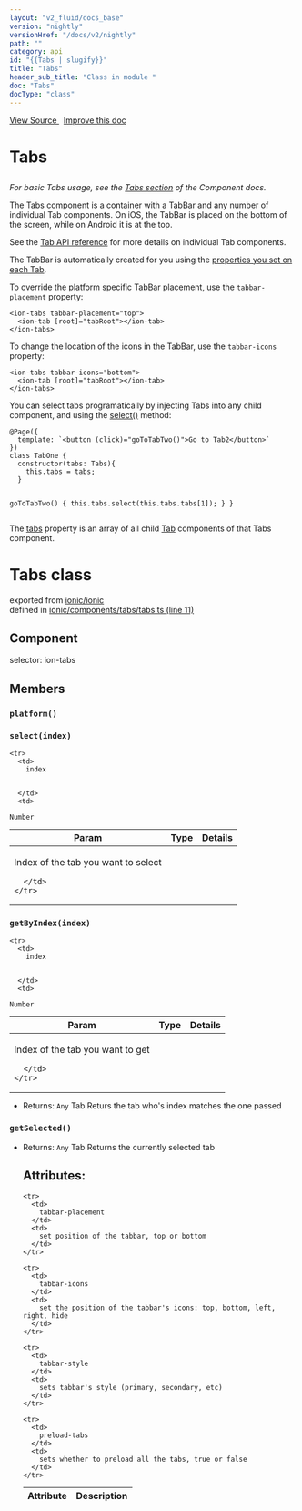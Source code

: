 ```yaml
---
layout: "v2_fluid/docs_base"
version: "nightly"
versionHref: "/docs/v2/nightly"
path: ""
category: api
id: "{{Tabs | slugify}}"
title: "Tabs"
header_sub_title: "Class in module "
doc: "Tabs"
docType: "class"
---
```




<div class="improve-docs">
  <a href='http://github.com/driftyco/ionic2/tree/master/ionic/components/tabs/tabs.ts#L10'>
    View Source
  </a>
  &nbsp;
  <a href='http://github.com/driftyco/ionic2/edit/master/ionic/components/tabs/tabs.ts#L10'>
    Improve this doc
  </a>

  <!-- TODO(drewrygh, perrygovier): render this block in the correct location, markup identical to component docs -->

</div>




<h1 class="api-title">

  Tabs



</h1>





<p><em>For basic Tabs usage, see the <a href="../../../../components/#tabs">Tabs section</a>
of the Component docs.</em></p>
<p>The Tabs component is a container with a TabBar and any number of
individual Tab components. On iOS, the TabBar is placed on the bottom of
the screen, while on Android it is at the top.</p>
<p>See the <a href="../Tab/">Tab API reference</a> for more details on individual Tab components.</p>
<p>The TabBar is automatically created for you using the
<a href="../Tab/#tab_properties">properties you set on each Tab</a>.</p>
<p>To override the platform specific TabBar placement, use the
<code>tabbar-placement</code> property:</p>
<pre><code class="lang-html">&lt;ion-tabs tabbar-placement=&quot;top&quot;&gt;
  &lt;ion-tab [root]=&quot;tabRoot&quot;&gt;&lt;/ion-tab&gt;
&lt;/ion-tabs&gt;
</code></pre>
<p>To change the location of the icons in the TabBar, use the <code>tabbar-icons</code>
property:</p>
<pre><code class="lang-html">&lt;ion-tabs tabbar-icons=&quot;bottom&quot;&gt;
  &lt;ion-tab [root]=&quot;tabRoot&quot;&gt;&lt;/ion-tab&gt;
&lt;/ion-tabs&gt;
</code></pre>
<p>You can select tabs programatically by injecting Tabs into any child
component, and using the <a href="#select">select()</a> method:</p>
<pre><code class="lang-ts">@Page({
  template: `&lt;button (click)=&quot;goToTabTwo()&quot;&gt;Go to Tab2&lt;/button&gt;`
})
class TabOne {
  constructor(tabs: Tabs){
    this.tabs = tabs;
  }

  goToTabTwo() {
    this.tabs.select(this.tabs.tabs[1]);
  }
}
</code></pre>
<p>The <a href="#tabs">tabs</a> property is an array of all child <a href="../Tab/">Tab</a> components
of that Tabs component.</p>





<h1 class="class export">Tabs <span class="type">class</span></h1>
<p class="module">exported from <a href='undefined'>ionic/ionic</a><br/>
defined in <a href="https://github.com/driftyco/ionic2/tree/master/ionic/components/tabs/tabs.ts#L11-L283">ionic/components/tabs/tabs.ts (line 11)</a>
</p>
<h2>Component</h2>
  <span>selector: ion-tabs</span>


<h2>Members</h2>

<div id="platform"></div>
<h3>
  <code>platform()</code>

</h3>












<div id="select"></div>
<h3>
  <code>select(index)</code>

</h3>





<table class="table" style="margin:0;">
  <thead>
    <tr>
      <th>Param</th>
      <th>Type</th>
      <th>Details</th>
    </tr>
  </thead>
  <tbody>
    
    <tr>
      <td>
        index
        
        
      </td>
      <td>
        
  <code>Number</code>
      </td>
      <td>
        <p>Index of the tab you want to select</p>

        
      </td>
    </tr>
    
  </tbody>
</table>









<div id="getByIndex"></div>
<h3>
  <code>getByIndex(index)</code>

</h3>





<table class="table" style="margin:0;">
  <thead>
    <tr>
      <th>Param</th>
      <th>Type</th>
      <th>Details</th>
    </tr>
  </thead>
  <tbody>
    
    <tr>
      <td>
        index
        
        
      </td>
      <td>
        
  <code>Number</code>
      </td>
      <td>
        <p>Index of the tab you want to get</p>

        
      </td>
    </tr>
    
  </tbody>
</table>






* Returns: 
  <code>Any</code> Tab Returs the tab who's index matches the one passed




<div id="getSelected"></div>
<h3>
  <code>getSelected()</code>

</h3>








* Returns: 
  <code>Any</code> Tab Returns the currently selected tab



  <h2>Attributes:</h2>
  <table class="table" style="margin:0;">
    <thead>
      <tr>
        <th>Attribute</th>
        <th>Description</th>
      </tr>
    </thead>
    <tbody>
      
      <tr>
        <td>
          tabbar-placement
        </td>
        <td>
          set position of the tabbar, top or bottom
        </td>
      </tr>
      
      <tr>
        <td>
          tabbar-icons
        </td>
        <td>
          set the position of the tabbar's icons: top, bottom, left, right, hide
        </td>
      </tr>
      
      <tr>
        <td>
          tabbar-style
        </td>
        <td>
          sets tabbar's style (primary, secondary, etc)
        </td>
      </tr>
      
      <tr>
        <td>
          preload-tabs
        </td>
        <td>
          sets whether to preload all the tabs, true or false
        </td>
      </tr>
      
    </tbody>
  </table>




